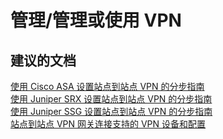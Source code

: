 <properties
    pageTitle="管理/管理或使用 VPN"
    description="管理/管理或使用 VPN"
    service="microsoft.classicnetwork"
    resource="virtualnetworks"
    authors="aashu"
    displayOrder=""
    selfHelpType="generic"
    supportTopicIds="32411825"
    resourceTags=""
    productPesIds="15526"
    cloudEnvironments="public"
/>


# 管理/管理或使用 VPN

## **建议的文档**
[使用 Cisco ASA 设置站点到站点 VPN 的分步指南](https://github.com/Azure/Azure-vpn-config-samples/blob/master/Cisco/Current/ASA)<br>
[使用 Juniper SRX 设置站点到站点 VPN 的分步指南](https://github.com/Azure/Azure-vpn-config-samples/blob/master/Juniper/Current/SRX)<br>
[使用 Juniper SSG 设置站点到站点 VPN 的分步指南](https://github.com/Azure/Azure-vpn-config-samples/blob/master/Juniper/Current/SSG)<br>
[站点到站点 VPN 网关连接支持的 VPN 设备和配置](https://azure.microsoft.com/documentation/articles/vpn-gateway-about-vpn-devices/)



<!--HONumber=Jul16_HO4-->



